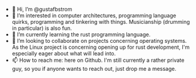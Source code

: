 - 👋 Hi, I’m @gustafbstrom
- 👀 I’m interested in computer architectures, programming language quirks, programming and tinkering with things. Musicianship (drumming in particular) is also fun.
- 🌱 I’m currently learning the rust programming language.
- 💞️ I’m looking to collaborate on projects concerning operating systems. As the Linux project is concerning opening up for rust development, I'm especially eager about what will lead into.
- 📫 How to reach me: here on Github. I'm still currently a rather private guy, so you if anyone wants to reach out, just drop me a message.
